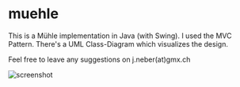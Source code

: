 # muehle

This is a Mühle implementation in Java (with Swing). I used the MVC Pattern. There's a UML Class-Diagram which visualizes the design.

Feel free to leave any suggestions on j.neber(at)gmx.ch

![screenshot](https://i.imgur.com/NouMmbt.png)

